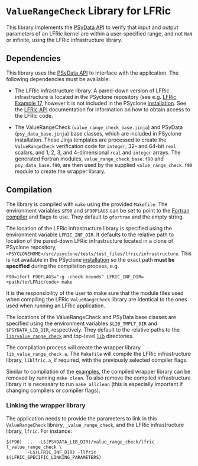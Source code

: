 # ``ValueRangeCheck`` Library for LFRic

This library implements the [PSyData API](
https://psyclone.readthedocs.io/en/latest/user_guide/psy_data.html#psydata-value-range-check)
to verify that input and output parameters of an LFRic kernel are within
a user-specified range, and not ``NaN`` or infinite, using the LFRic
infrastructure library.

## Dependencies

This library uses the [PSyData API](
https://psyclone.readthedocs.io/en/latest/user_guide/psy_data.html) to interface with
the application. The following dependencies must be available:

- The LFRic infrastructure library. A pared-down version of LFRic
  infrastructure is located in the PSyclone repository (see e.g.
  [LFRic Example 17](
  https://github.com/stfc/PSyclone/tree/master/examples/lfric/eg17), however
  it is not included in the PSyclone [installation](
  ./../../README.md#installation). See the [LFRic API](
  https://psyclone.readthedocs.io/en/latest/user_guide/lfric.html) documentation
  for information on how to obtain access to the LFRic code.

- The ValueRangeCheck (``value_range_check_base.jinja``) and PSyData
  (``psy_data_base.jinja``) base classes, which are included in PSyclone
  installation. These Jinja templates are processed to create
  the ``ValueRangeCheck`` verification code for ``integer``, 32- and 64-bit ``real``
  scalars, and 1, 2, 3, and 4-dimensional ``real`` and ``integer`` arrays. The
  generated Fortran modules, ``value_range_check_base.f90`` and ``psy_data_base.f90``,
  are then used by the supplied ``value_range_check.f90`` module to create the wrapper
  library.

## Compilation

The library is compiled with ``make`` using the provided ``Makefile``. The
environment variables ``$F90`` and ``$F90FLAGS`` can be set to point to the
[Fortran compiler](./../../README.md#compilation) and flags to use. They
default to ``gfortran`` and the empty string.

The location of the LFRic infrastructure library is specified using the
environment variable ``LFRIC_INF_DIR``. It defaults to the relative path
to location of the pared-down LFRic infrastructure located in a clone of
PSyclone repository,
``<PSYCLONEHOME>/src/psyclone/tests/test_files/lfric/infrastructure``.
This is not available in the PSyclone [installation](
./../../README.md#installation) so the exact path
**must be specified** during the compilation process, e.g.

```shell
F90=ifort F90FLAGS="-g -check bounds" LFRIC_INF_DIR=<path/to/LFRic/code> make
```

It is the responsibility of the user to make sure that the module files
used when compiling the LFRic ``ValueRangeCheck`` library are identical to the
ones used when running an LFRic application.

The locations of the ValueRangeCheck and PSyData base classes are specified
using the environment variables ``$LIB_TMPLT_DIR`` and ``$PSYDATA_LIB_DIR``,
respectively. They default to the relative paths to the
[``lib/value_range_check``](./../) and top-level [``lib``](./../../) directories.

The compilation process will create the wrapper library ``lib_value_range_check.a``.
The ``Makefile`` will compile the LFRic infrastructure library,
``liblfric.a``, if required, with the previously selected compiler flags.

Similar to compilation of the [examples](
https://psyclone.readthedocs.io/en/latest/tutorials_and_examples/examples_intro.html#compilation), the
compiled wrapper library can be removed by running ``make clean``. To also
remove the compiled infrastructure library it is necessary to run
``make allclean`` (this is especially important if changing compilers
or compiler flags).

### Linking the wrapper library

The application needs to provide the parameters to link in this
``ValueRangeCheck`` library, ``_value_range_check``, and the LFRic infrastructure library,
``lfric``. For instance:

```shell
$(F90)  ... -L$(PSYDATA_LIB_DIR)/value_range_check/lfric -l_value_range_check \
        -L$(LFRIC_INF_DIR) -llfric $(LFRIC_SPECIFIC_LINKING_PARAMETERS)
```

<!--
## Licence

-------------------------------------------------------------------------------

BSD 3-Clause License

Copyright (c) 2024-2025, Science and Technology Facilities Council.
All rights reserved.

Redistribution and use in source and binary forms, with or without
modification, are permitted provided that the following conditions are met:

* Redistributions of source code must retain the above copyright notice, this
  list of conditions and the following disclaimer.

* Redistributions in binary form must reproduce the above copyright notice,
  this list of conditions and the following disclaimer in the documentation
  and/or other materials provided with the distribution.

* Neither the name of the copyright holder nor the names of its
  contributors may be used to endorse or promote products derived from
  this software without specific prior written permission.

THIS SOFTWARE IS PROVIDED BY THE COPYRIGHT HOLDERS AND CONTRIBUTORS
"AS IS" AND ANY EXPRESS OR IMPLIED WARRANTIES, INCLUDING, BUT NOT
LIMITED TO, THE IMPLIED WARRANTIES OF MERCHANTABILITY AND FITNESS
FOR A PARTICULAR PURPOSE ARE DISCLAIMED. IN NO EVENT SHALL THE
COPYRIGHT HOLDER OR CONTRIBUTORS BE LIABLE FOR ANY DIRECT, INDIRECT,
INCIDENTAL, SPECIAL, EXEMPLARY, OR CONSEQUENTIAL DAMAGES (INCLUDING,
BUT NOT LIMITED TO, PROCUREMENT OF SUBSTITUTE GOODS OR SERVICES;
LOSS OF USE, DATA, OR PROFITS; OR BUSINESS INTERRUPTION) HOWEVER
CAUSED AND ON ANY THEORY OF LIABILITY, WHETHER IN CONTRACT, STRICT
LIABILITY, OR TORT (INCLUDING NEGLIGENCE OR OTHERWISE) ARISING IN
ANY WAY OUT OF THE USE OF THIS SOFTWARE, EVEN IF ADVISED OF THE
POSSIBILITY OF SUCH DAMAGE.

-------------------------------------------------------------------------------
Authors: J. Henrichs, Bureau of Meteorology,
-->
